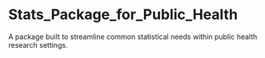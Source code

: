 # Stats_Package_for_Public_Health
A package built to streamline common statistical needs within public health research settings.
